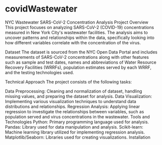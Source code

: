 # covidWastewater
NYC Wastewater SARS-CoV-2 Concentration Analysis
Project Overview
This project focuses on analyzing SARS-CoV-2 (COVID-19) concentrations measured in New York City's wastewater facilities. The analysis aims to uncover patterns and relationships within the data, specifically looking into how different variables correlate with the concentration of the virus.

Dataset
The dataset is sourced from the NYC Open Data Portal and includes measurements of SARS-CoV-2 concentrations along with other features such as sample and test dates, names and abbreviations of Water Resource Recovery Facilities (WRRFs), population estimates served by each WRRF, and the testing technologies used.

Technical Approach
The project consists of the following tasks:

Data Preprocessing: Cleaning and normalization of dataset, handling missing values, and preparing the dataset for analysis.
Data Visualization: Implementing various visualization techniques to understand data distributions and relationships.
Regression Analysis: Applying linear regression to investigate the relationships between variables, such as population served and virus concentrations in the wastewater.
Tools and Technologies
Python: Primary programming language used for analysis.
Pandas: Library used for data manipulation and analysis.
Scikit-learn: Machine learning library utilized for implementing regression analysis.
Matplotlib/Seaborn: Libraries used for creating visualizations.
Installation
